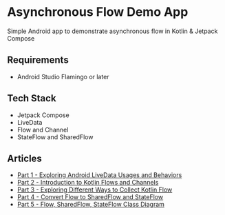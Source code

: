 # Asynchronous Flow Demo App
Simple Android app to demonstrate asynchronous flow in Kotlin & Jetpack Compose

## Requirements
- Android Studio Flamingo or later

## Tech Stack
- Jetpack Compose
- LiveData
- Flow and Channel
- StateFlow and SharedFlow

## Articles
- [Part 1 - Exploring Android LiveData Usages and Behaviors](https://vtsen.hashnode.dev/exploring-android-livedata-usages-and-behaviors)
- [Part 2 - Introduction to Kotlin Flows and Channels](https://vtsen.hashnode.dev/introduction-to-kotlin-flows-and-channels)
- [Part 3 - Exploring Different Ways to Collect Kotlin Flow](https://vtsen.hashnode.dev/exploring-different-ways-to-collect-kotlin-flow)
- [Part 4 - Convert Flow to SharedFlow and StateFlow](https://vtsen.hashnode.dev/convert-flow-to-sharedflow-and-stateflow)
- [Part 5 - Flow, SharedFlow, StateFlow Class Diagram](https://vtsen.hashnode.dev/flow-sharedflow-stateflow-class-diagram)
